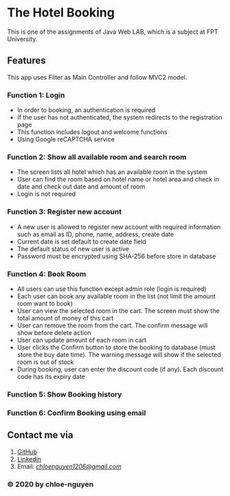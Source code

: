 # The Hotel Booking
This is one of the assignments of Java Web LAB, which is a subject at FPT University.

## Features
This app uses Filter as Main Controller and follow MVC2 model.

### Function 1: Login
* In order to booking, an authentication is required
* If the user has not authenticated, the system redirects to the registration page
* This function includes logout and welcome functions
* Using Google reCAPTCHA service

### Function 2:  Show all available room and search room
* The screen lists all hotel which has an available room in the system
* User can find the room based on hotel name or hotel area and check in date and check out date and 
amount of room
* Login is not required

### Function 3: Register new account
* A new user is allowed to register new account with required information such as email as ID, phone, name, 
address, create date
* Current date is set default to create date field
* The default status of new user is active
* Password must be encrypted using SHA-256 before store in database

### Function 4:  Book Room
* All users can use this function except admin role (login is required)
* Each user can book any available room in the list (not limit the amount room want to book)
* User can view the selected room in the cart. The screen must show the total amount of money of this cart
* User can remove the room from the cart. The confirm message will show before delete action
* User can update amount of each room in cart
* User clicks the Confirm button to store the booking to database (must store the buy date time). The 
warning message will show if the selected room is out of stock
* During booking, user can enter the discount code (if any). Each discount code has its expiry date

### Function 5: Show Booking history 

### Function 6: Confirm Booking using email

<!-- ### Function 8:  Feedback on the quality of room service
* (in progress) -->
## Contact me via
1. [GitHub](www.github.com/chloe-nguyen)
2. [Linkedin](www.linkedin.com/in/chloe-nguyen-1206)
3. Email: *chloenguyen1206@gmail.com*

### © 2020 by chloe-nguyen

